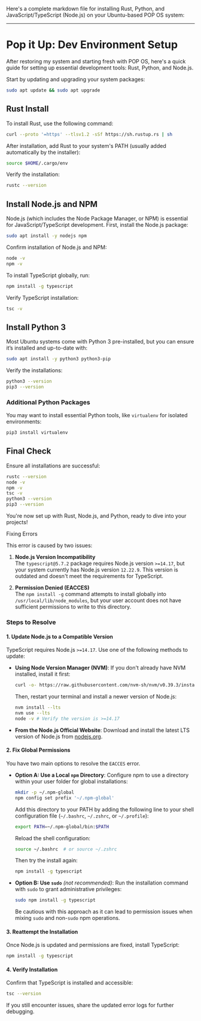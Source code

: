 Here's a complete markdown file for installing Rust, Python, and JavaScript/TypeScript (Node.js) on your Ubuntu-based POP OS system:

---

# Pop it Up: Dev Environment Setup

After restoring my system and starting fresh with POP OS, here's a quick guide for setting up essential development tools: Rust, Python, and Node.js.

Start by updating and upgrading your system packages:

```bash
sudo apt update && sudo apt upgrade
```

## Rust Install

To install Rust, use the following command:

```bash
curl --proto '=https' --tlsv1.2 -sSf https://sh.rustup.rs | sh
```

After installation, add Rust to your system's PATH (usually added automatically by the installer):

```bash
source $HOME/.cargo/env
```

Verify the installation:

```bash
rustc --version
```

## Install Node.js and NPM

Node.js (which includes the Node Package Manager, or NPM) is essential for JavaScript/TypeScript development. First, install the Node.js package:

```bash
sudo apt install -y nodejs npm
```

Confirm installation of Node.js and NPM:

```bash
node -v
npm -v
```

To install TypeScript globally, run:

```bash
npm install -g typescript
```

Verify TypeScript installation:

```bash
tsc -v
```

## Install Python 3

Most Ubuntu systems come with Python 3 pre-installed, but you can ensure it’s installed and up-to-date with:

```bash
sudo apt install -y python3 python3-pip
```

Verify the installations:

```bash
python3 --version
pip3 --version
```

### Additional Python Packages

You may want to install essential Python tools, like `virtualenv` for isolated environments:

```bash
pip3 install virtualenv
```

## Final Check

Ensure all installations are successful:

```bash
rustc --version
node -v
npm -v
tsc -v
python3 --version
pip3 --version
```

You're now set up with Rust, Node.js, and Python, ready to dive into your projects!

Fixing Errors

This error is caused by two issues:

1. **Node.js Version Incompatibility**  
   The `typescript@5.7.2` package requires Node.js version `>=14.17`, but your system currently has Node.js version `12.22.9`. This version is outdated and doesn't meet the requirements for TypeScript.

2. **Permission Denied (EACCES)**  
   The `npm install -g` command attempts to install globally into `/usr/local/lib/node_modules`, but your user account does not have sufficient permissions to write to this directory.

### Steps to Resolve

#### 1. **Update Node.js to a Compatible Version**
   TypeScript requires Node.js `>=14.17`. Use one of the following methods to update:

   - **Using Node Version Manager (NVM)**:
     If you don't already have NVM installed, install it first:
     ```bash
     curl -o- https://raw.githubusercontent.com/nvm-sh/nvm/v0.39.3/install.sh | bash
     ```
     Then, restart your terminal and install a newer version of Node.js:
     ```bash
     nvm install --lts
     nvm use --lts
     node -v # Verify the version is >=14.17
     ```

   - **From the Node.js Official Website**:
     Download and install the latest LTS version of Node.js from [nodejs.org](https://nodejs.org/).

#### 2. **Fix Global Permissions**
   You have two main options to resolve the `EACCES` error.

   - **Option A: Use a Local `npm` Directory**:
     Configure npm to use a directory within your user folder for global installations:
     ```bash
     mkdir -p ~/.npm-global
     npm config set prefix '~/.npm-global'
     ```
     Add this directory to your PATH by adding the following line to your shell configuration file (`~/.bashrc`, `~/.zshrc`, or `~/.profile`):
     ```bash
     export PATH=~/.npm-global/bin:$PATH
     ```
     Reload the shell configuration:
     ```bash
     source ~/.bashrc  # or source ~/.zshrc
     ```
     Then try the install again:
     ```bash
     npm install -g typescript
     ```

   - **Option B: Use `sudo`** *(not recommended)*:
     Run the installation command with `sudo` to grant administrative privileges:
     ```bash
     sudo npm install -g typescript
     ```
     Be cautious with this approach as it can lead to permission issues when mixing `sudo` and non-`sudo` npm operations.

#### 3. **Reattempt the Installation**
   Once Node.js is updated and permissions are fixed, install TypeScript:
   ```bash
   npm install -g typescript
   ```

#### 4. **Verify Installation**
   Confirm that TypeScript is installed and accessible:
   ```bash
   tsc --version
   ```

If you still encounter issues, share the updated error logs for further debugging.
